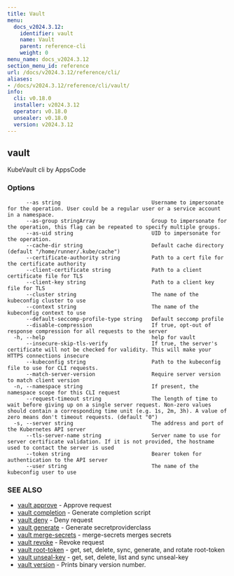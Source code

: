 ```yaml
---
title: Vault
menu:
  docs_v2024.3.12:
    identifier: vault
    name: Vault
    parent: reference-cli
    weight: 0
menu_name: docs_v2024.3.12
section_menu_id: reference
url: /docs/v2024.3.12/reference/cli/
aliases:
- /docs/v2024.3.12/reference/cli/vault/
info:
  cli: v0.18.0
  installer: v2024.3.12
  operator: v0.18.0
  unsealer: v0.18.0
  version: v2024.3.12
---
```


## vault

KubeVault cli by AppsCode

### Options

```
      --as string                             Username to impersonate for the operation. User could be a regular user or a service account in a namespace.
      --as-group stringArray                  Group to impersonate for the operation, this flag can be repeated to specify multiple groups.
      --as-uid string                         UID to impersonate for the operation.
      --cache-dir string                      Default cache directory (default "/home/runner/.kube/cache")
      --certificate-authority string          Path to a cert file for the certificate authority
      --client-certificate string             Path to a client certificate file for TLS
      --client-key string                     Path to a client key file for TLS
      --cluster string                        The name of the kubeconfig cluster to use
      --context string                        The name of the kubeconfig context to use
      --default-seccomp-profile-type string   Default seccomp profile
      --disable-compression                   If true, opt-out of response compression for all requests to the server
  -h, --help                                  help for vault
      --insecure-skip-tls-verify              If true, the server's certificate will not be checked for validity. This will make your HTTPS connections insecure
      --kubeconfig string                     Path to the kubeconfig file to use for CLI requests.
      --match-server-version                  Require server version to match client version
  -n, --namespace string                      If present, the namespace scope for this CLI request
      --request-timeout string                The length of time to wait before giving up on a single server request. Non-zero values should contain a corresponding time unit (e.g. 1s, 2m, 3h). A value of zero means don't timeout requests. (default "0")
  -s, --server string                         The address and port of the Kubernetes API server
      --tls-server-name string                Server name to use for server certificate validation. If it is not provided, the hostname used to contact the server is used
      --token string                          Bearer token for authentication to the API server
      --user string                           The name of the kubeconfig user to use
```

### SEE ALSO

* [vault approve](/docs/v2024.3.12/reference/cli/vault_approve)	 - Approve request
* [vault completion](/docs/v2024.3.12/reference/cli/vault_completion)	 - Generate completion script
* [vault deny](/docs/v2024.3.12/reference/cli/vault_deny)	 - Deny request
* [vault generate](/docs/v2024.3.12/reference/cli/vault_generate)	 - Generate secretproviderclass
* [vault merge-secrets](/docs/v2024.3.12/reference/cli/vault_merge-secrets)	 - merge-secrets merges secrets
* [vault revoke](/docs/v2024.3.12/reference/cli/vault_revoke)	 - Revoke request
* [vault root-token](/docs/v2024.3.12/reference/cli/vault_root-token)	 - get, set, delete, sync, generate, and rotate root-token
* [vault unseal-key](/docs/v2024.3.12/reference/cli/vault_unseal-key)	 - get, set, delete, list and sync unseal-key
* [vault version](/docs/v2024.3.12/reference/cli/vault_version)	 - Prints binary version number.

